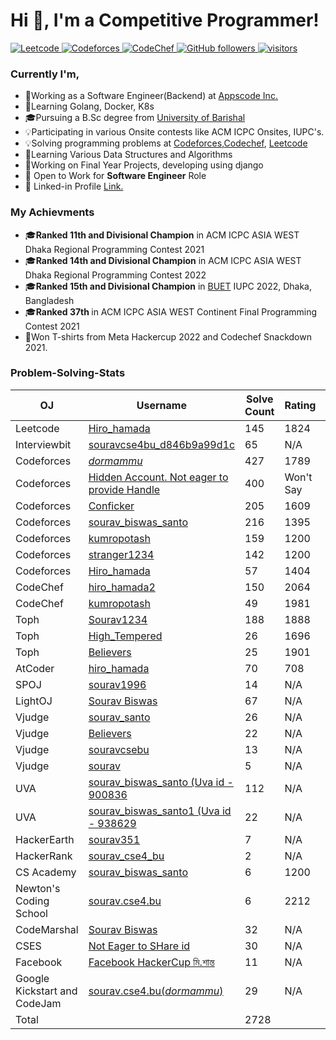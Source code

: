<h1 align="left">Hi 👋, I'm a Competitive Programmer!</h1>

<p align="left">
  <a href="https://leetcode.com/Hiro_hamada/">
    <img src="https://cp-badges.deta.dev/leetcode/Hiro_hamada" alt="Leetcode" />
  </a>
  <a href="https://codeforces.com/profile/_dormammu_">
    <img src="https://cp-badges.deta.dev/codeforces/_dormammu_" alt="Codeforces" />
  </a>
  <a href="https://codechef.com/users/hiro_hamada2/">
    <img src="https://cp-badges.deta.dev/codechef/hiro_hamada2" alt="CodeChef" />
  </a>
  
  <a href="https://github.com/souravbiswassanto?tab=followers">
    <img alt="GitHub followers" src="https://img.shields.io/github/followers/souravbiswassanto?color=green&logo=github">
  </a>
  <a href="https://github.com/souravbiswassanto/">
    <img src="https://komarev.com/ghpvc/?username=souravbiswassanto" alt="visitors" />
  </a>
</p>
<h3> Currently I'm, </h3>
<ul>
  
  <li>💼Working as a Software Engineer(Backend) at <a href="https://appscode.com/">Appscode Inc.</a></li>
  <li> 📖Learning Golang, Docker, K8s </li>
  <li> 🎓Pursuing a B.Sc degree from <a href = "https://bu.ac.bd/"> University of Barishal </a> </li>
  <li> 💡Participating in various Onsite contests like ACM ICPC Onsites, IUPC's. </li>
  <li> 💡Solving programming problems at <a href="https://codeforces.com">Codeforces</a>,<a href="https://codechef.com">Codechef</a>, 
    <a href="https://leetcode.com">Leetcode</a> </li>
  <li> 📖Learning Various Data Structures and Algorithms </li>
  <li> 📗Working on Final Year Projects, developing using django </li>
  <li> 💼 Open to Work for <b>Software Engineer</b> Role </li>
  <li> 💼 Linked-in Profile <a href ="https://www.linkedin.com/in/sourav-biswas-santo/">Link.</a></li>
</ul>

### My Achievments
<ul>
  <li> 🎓<b>Ranked 11th and Divisional Champion</b> in ACM ICPC ASIA WEST Dhaka Regional Programming Contest 2021</li>
  <li> 🎓<b>Ranked 14th and Divisional Champion</b> in ACM ICPC ASIA WEST Dhaka Regional Programming Contest 2022</li>
  
  <li> 🎓<b>Ranked 15th and Divisional Champion</b> in <a href="https://buet.ac.bd">BUET</a> IUPC 2022, Dhaka, Bangladesh</li>
  <li> 🎓<b>Ranked 37th </b> in ACM ICPC ASIA WEST Continent Final Programming Contest 2021</li>
  <li> 👕Won T-shirts from Meta Hackercup 2022 and Codechef Snackdown 2021. </li>
</ul>

### Problem-Solving-Stats
| OJ | Username | Solve Count | Rating | Contests|
| -- | -------- | ----------- | -------| -------|          
| Leetcode | [Hiro_hamada](https://leetcode.com/Hiro_hamada/)| 145 | 1824 | 5|
| Interviewbit | [souravcse4bu_d846b9a99d1c](https://www.interviewbit.com/profile/souravcse4bu_d846b9a99d1c)| 65 | N/A | 2|
| Codeforces | [_dormammu_](https://codeforces.com/profile/_dormammu_)| 427 | 1789 | 106|
| Codeforces | [Hidden Account. Not eager to provide Handle](https://codeforces.com/profile/)| 400 | Won't Say |57|
| Codeforces | [Conficker](https://codeforces.com/profile/Conficker)| 205 | 1609 |33|
| Codeforces | [sourav_biswas_santo](https://codeforces.com/profile/sourav_biswas_santo)| 216 | 1395 |21|
| Codeforces | [kumropotash](https://codeforces.com/profile/kumropotash)| 159 | 1200 | 22|
| Codeforces | [stranger1234](https://codeforces.com/profile/stranger1234)| 142 | 1200 | 14|
| Codeforces | [Hiro_hamada](https://codeforces.com/profile/Hiro_hamada)| 57 | 1404 | 18|
| CodeChef | [hiro_hamada2](https://www.codechef.com/users/hiro_hamada2) | 150 | 2064 | 28|
| CodeChef | [kumropotash](https://www.codechef.com/users/kumropotash) | 49 | 1981 | 10|
| Toph | [Sourav1234](https://toph.co/u/Sourav1234) | 188 | 1888 | 67| 
| Toph | [High_Tempered](https://toph.co/u/High_tempered) | 26 | 1696 | 19|
| Toph | [Believers](https://toph.co/u/Believers) | 25 | 1901 | 5|
| AtCoder | [hiro_hamada](https://atcoder.jp/users/hiro_hamada) | 70 | 708 | 22|
| SPOJ | [sourav1996](https://www.spoj.com/users/sourav1996/) | 14 | N/A | N/A|
| LightOJ | [Sourav Biswas](https://lightoj.com/user/sourav-cse4-) | 67 | N/A | N/A|
| Vjudge | [sourav_santo](https://vjudge.net/user/sourav_santo) | 26 | N/A | 7|
| Vjudge | [Believers](https://vjudge.net/user/Believers) | 22 |N/A | 6|
| Vjudge | [souravcsebu](https://vjudge.net/user/souravcsebu) | 13 | N/A | 3|
| Vjudge | [sourav](https://vjudge.net/user/souravcse1996) | 5 | N/A | N/A|
| UVA | [sourav_biswas_santo (Uva id - 900836](http://uhunt.onlinejudge.org/id/900836) | 112 | N/A | N/A|
| UVA | [sourav_biswas_santo1 (Uva id - 938629](http://uhunt.onlinejudge.org/id/938629) | 22 | N/A | N/A|
| HackerEarth | [sourav351](https://www.hackerearth.com/@sourav351) | 7 | N/A | 1|
| HackerRank | [sourav_cse4_bu](https://www.hackerrank.com/sourav_cse4_bu?hr_r=1) | 2 | N/A | N/A|
| CS Academy | [sourav_biswas_santo](https://csacademy.com/user/sourav_biswas_santo) | 6 | 1200| 3|
| Newton's Coding School | [sourav.cse4.bu](https://my.newtonschool.co/user/sourav.cse4.bu/) | 6 | 2212| 2|
| CodeMarshal | [Sourav Biswas](https://algo.codemarshal.org/users/sourav1996) | 32 | N/A| 5|
| CSES | [Not Eager to SHare id](https://algo.codemarshal.org/users/sourav1996) | 30 | N/A| N/A|
| Facebook | [Facebook HackerCup মি.শান্ত](https://web.facebook.com/codingcompetitions/hacker-cup/2021/certificate/332332974636325) | 11 | N/A| 2|
| Google Kickstart and CodeJam | [sourav.cse4.bu(_dormammu_)](https://github.com/souravbiswassanto/Codes) | 29 | N/A| 7|
| Total | | 2728 | |465|


<!--
**souravbiswassanto/souravbiswassanto** is a ✨ _special_ ✨ repository because its `README.md` (this file) appears on your GitHub profile.

Here are some ideas to get you started:

- 🔭 I’m currently working on ...
- 🌱 I’m currently learning ...
- 👯 I’m looking to collaborate on ...
- 🤔 I’m looking for help with ...
- 💬 Ask me about ...
- 📫 How to reach me: ...
- 😄 Pronouns: ...
- ⚡ Fun fact: ...
-->
